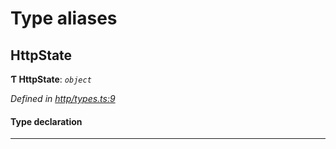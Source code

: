 

# Type aliases

<a id="httpstate"></a>

##  HttpState

**Ƭ HttpState**: *`object`*

*Defined in [http/types.ts:9](https://github.com/polkadot-js/api/blob/13e2aa0/packages/rpc-provider/src/http/types.ts#L9)*

#### Type declaration

___

